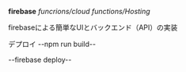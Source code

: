 **firebase**
*funcrions/cloud functions/Hosting*

firebaseによる簡単なUIとバックエンド（API）の実装

デプロイ
--npm run build--

--firebase deploy--